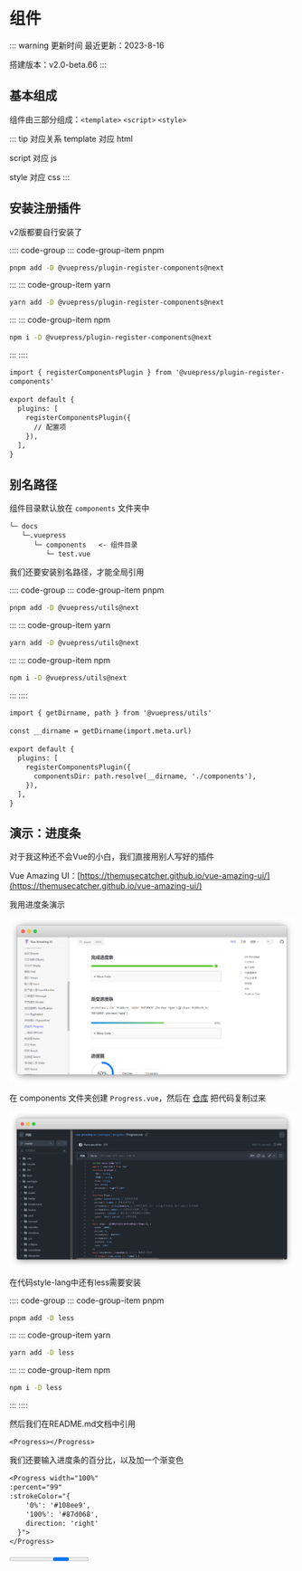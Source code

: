 # 组件

::: warning 更新时间
最近更新：2023-8-16

搭建版本：v2.0-beta.66
:::

## 基本组成

组件由三部分组成：`<template>` `<script>` `<style>`

::: tip 对应关系
template 对应 html

script 对应 js

style 对应 css
:::


## 安装注册插件

v2版都要自行安装了

:::: code-group
::: code-group-item pnpm
```sh
pnpm add -D @vuepress/plugin-register-components@next
```
:::
::: code-group-item yarn
```sh
yarn add -D @vuepress/plugin-register-components@next
```
:::
::: code-group-item npm
```sh
npm i -D @vuepress/plugin-register-components@next
```
:::
::::




```ts{1,5-7}
import { registerComponentsPlugin } from '@vuepress/plugin-register-components'

export default {
  plugins: [
    registerComponentsPlugin({
      // 配置项
    }),
  ],
}
```


## 别名路径

组件目录默认放在 `components` 文件夹中

```
└─ docs
   └─.vuepress
      └─ components   <- 组件目录
         └─ test.vue
```

我们还要安装别名路径，才能全局引用

:::: code-group
::: code-group-item pnpm
```sh
pnpm add -D @vuepress/utils@next
```
:::
::: code-group-item yarn
```sh
yarn add -D @vuepress/utils@next
```
:::
::: code-group-item npm
```sh
npm i -D @vuepress/utils@next
```
:::
::::


```ts{1,3,7-9}
import { getDirname, path } from '@vuepress/utils'

const __dirname = getDirname(import.meta.url)

export default {
  plugins: [
    registerComponentsPlugin({
      componentsDir: path.resolve(__dirname, './components'),
    }),
  ],
}
```

## 演示：进度条

对于我这种还不会Vue的小白，我们直接用别人写好的插件

Vue Amazing UI：[https://themusecatcher.github.io/vue-amazing-ui/](https://themusecatcher.github.io/vue-amazing-ui/)

我用进度条演示

![](./vuepress-101.png)

在 components 文件夹创建 `Progress.vue`，然后在 [仓库](https://github.com/themusecatcher/vue-amazing-ui/blob/master/packages/progress/Progress.vue) 把代码复制过来

![](./vuepress-102.png)


在代码style-lang中还有less需要安装


:::: code-group
::: code-group-item pnpm
```sh
pnpm add -D less
```
:::
::: code-group-item yarn
```sh
yarn add -D less
```
:::
::: code-group-item npm
```sh
npm i -D less
```
:::
::::


然后我们在README.md文档中引用

```vue
<Progress></Progress>
```

我们还要输入进度条的百分比，以及加一个渐变色

```vue
<Progress width="100%" 
:percent="99" 
:strokeColor="{
    '0%': '#108ee9',
    '100%': '#87d068',
    direction: 'right'
  }">
</Progress>
```


<Progress width="100%" 
:percent="99" 
:strokeColor="{
    '0%': '#108ee9',
    '100%': '#87d068',
    direction: 'right'
  }">
</Progress>


